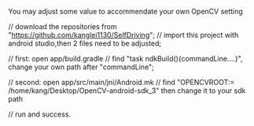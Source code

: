 
You may adjust some value to accommendate your own OpenCV setting

// download the repositories from "https://github.com/kanglei1130/SelfDriving";
// import this project with android studio,then 2 files need to be adjusted;

// first: open app/build.gradle
//        find "task ndkBuild(){commandLine....}", change your own path after "commandLine";

// second: open app/src/main/jni/Android.mk
//        find "OPENCVROOT:= /home/kang/Desktop/OpenCV-android-sdk_3"  then change it to your sdk path

// run and success.
